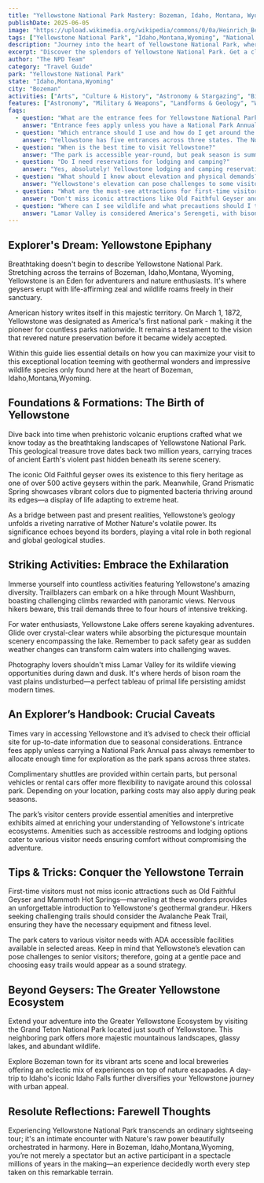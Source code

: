 ```yaml
---
title: "Yellowstone National Park Mastery: Bozeman, Idaho, Montana, Wyoming Insiders Guide"
publishDate: 2025-06-05
image: "https://upload.wikimedia.org/wikipedia/commons/0/0a/Heinrich_Berann_NPS_Panorama_of_Yellowstone_without_labels.jpg"
tags: ["Yellowstone National Park", "Idaho,Montana,Wyoming", "National Parks", "Travel Guide", "Bozeman", "Outdoor Recreation", "Family Travel", "Adventure"]
description: "Journey into the heart of Yellowstone National Park, where geothermal wonders meet unparalleled wildlife encounters in a captivating landscape stretching ove..."
excerpt: "Discover the splendors of Yellowstone National Park. Get a closer look at America’s first national park and its natural treasures waiting to be explored."
author: "The NPD Team"
category: "Travel Guide"
park: "Yellowstone National Park"
state: "Idaho,Montana,Wyoming"
city: "Bozeman"
activities: ["Arts", "Culture & History", "Astronomy & Stargazing", "Biking", "Camping", "Educational Activities", "Fishing & Hunting", "Guided & Self-Guided Tours", "Hiking & Trekking", "Motorized Recreation", "Snow Activities", "Water Activities", "Wildlife Viewing"]
features: ["Astronomy", "Military & Weapons", "Landforms & Geology", "Water & Coastal Geography", "Science", "Innovation & Industry", "Art", "Music & Literature", "Wildlife & Conservation", "Fire & Disaster", "Transportation", "U.S. Wars & Conflicts", "People & Identity", "Cultural Heritage & Society", "Natural Features & Ecosystems"]
faqs:
  - question: "What are the entrance fees for Yellowstone National Park?"
    answer: "Entrance fees apply unless you have a National Park Annual Pass. A 7-day vehicle pass costs $35, while the Yellowstone Annual Pass is $70. The America the Beautiful Annual Pass ($80) provides access to all national parks and is the best value if you plan to visit multiple parks."
  - question: "Which entrance should I use and how do I get around the park?"
    answer: "Yellowstone has five entrances across three states. The North Entrance (Gardiner, MT) is open year-round, while others may have seasonal closures. Personal vehicles or rental cars offer the most flexibility to navigate this massive park. Complimentary shuttles are available in certain areas, but having your own transportation is recommended."
  - question: "When is the best time to visit Yellowstone?"
    answer: "The park is accessible year-round, but peak season is summer (July-August) with the warmest weather and full road access. Spring (April-May) and fall (September-October) offer fewer crowds and excellent wildlife viewing. Winter provides unique experiences like snow sports, but many roads close. Always check current conditions before visiting."
  - question: "Do I need reservations for lodging and camping?"
    answer: "Yes, absolutely! Yellowstone lodging and camping reservations are essential and often book up months in advance, especially for summer visits. The park offers various accommodation options from historic lodges to campgrounds. Book as early as possible through the official park concession website."
  - question: "What should I know about elevation and physical demands?"
    answer: "Yellowstone's elevation can pose challenges to some visitors, especially seniors. The park ranges from 5,000 to over 11,000 feet in elevation. Take time to acclimatize, go at a gentle pace, and choose appropriate trails for your fitness level. ADA accessible facilities are available in selected areas."
  - question: "What are the must-see attractions for first-time visitors?"
    answer: "Don't miss iconic attractions like Old Faithful Geyser and Mammoth Hot Springs for an introduction to Yellowstone's geothermal grandeur. Lamar Valley offers the best wildlife viewing at dawn and dusk. The Grand Prismatic Spring showcases incredible colors, and Mount Washburn provides panoramic views after a challenging 3-4 hour hike."
  - question: "Where can I see wildlife and what precautions should I take?"
    answer: "Lamar Valley is considered America's Serengeti, with bison herds, wolves, elk, and bears. Visit during dawn and dusk for best sightings. Maintain safe distances: 100 yards from bears and wolves, 25 yards from other wildlife. Never feed animals, store food properly, and drive slowly to avoid wildlife collisions."
---
```


## Explorer's Dream: Yellowstone Epiphany
Breathtaking doesn't begin to describe Yellowstone National Park. Stretching across the terrains of Bozeman, Idaho,Montana, Wyoming, Yellowstone is an Eden for adventurers and nature enthusiasts. It's where geysers erupt with life-affirming zeal and wildlife roams freely in their sanctuary.

American history writes itself in this majestic territory. On March 1, 1872, Yellowstone was designated as America's first national park - making it the pioneer for countless parks nationwide. It remains a testament to the vision that revered nature preservation before it became widely accepted.

Within this guide lies essential details on how you can maximize your visit to this exceptional location teeming with geothermal wonders and impressive wildlife species only found here at the heart of Bozeman, Idaho,Montana,Wyoming.

## Foundations & Formations: The Birth of Yellowstone
Dive back into time when prehistoric volcanic eruptions crafted what we know today as the breathtaking landscapes of Yellowstone National Park. This geological treasure trove dates back two million years, carrying traces of ancient Earth's violent past hidden beneath its serene scenery.

The iconic Old Faithful geyser owes its existence to this fiery heritage as one of over 500 active geysers within the park. Meanwhile, Grand Prismatic Spring showcases vibrant colors due to pigmented bacteria thriving around its edges—a display of life adapting to extreme heat.

As a bridge between past and present realities, Yellowstone’s geology unfolds a riveting narrative of Mother Nature's volatile power. Its significance echoes beyond its borders, playing a vital role in both regional and global geological studies.

## Striking Activities: Embrace the Exhilaration
Immerse yourself into countless activities featuring Yellowstone's amazing diversity. Trailblazers can embark on a hike through Mount Washburn, boasting challenging climbs rewarded with panoramic views. Nervous hikers beware, this trail demands three to four hours of intensive trekking.

For water enthusiasts, Yellowstone Lake offers serene kayaking adventures. Glide over crystal-clear waters while absorbing the picturesque mountain scenery encompassing the lake. Remember to pack safety gear as sudden weather changes can transform calm waters into challenging waves.

Photography lovers shouldn't miss Lamar Valley for its wildlife viewing opportunities during dawn and dusk. It's where herds of bison roam the vast plains undisturbed—a perfect tableau of primal life persisting amidst modern times.

## An Explorer’s Handbook: Crucial Caveats
Times vary in accessing Yellowstone and it’s advised to check their official site for up-to-date information due to seasonal considerations. Entrance fees apply unless carrying a National Park Annual pass always remember to allocate enough time for exploration as the park spans across three states.

Complimentary shuttles are provided within certain parts, but personal vehicles or rental cars offer more flexibility to navigate around this colossal park. Depending on your location, parking costs may also apply during peak seasons.

The park’s visitor centers provide essential amenities and interpretive exhibits aimed at enriching your understanding of Yellowstone's intricate ecosystems. Amenities such as accessible restrooms and lodging options cater to various visitor needs ensuring comfort without compromising the adventure.

## Tips & Tricks: Conquer the Yellowstone Terrain 
First-time visitors must not miss iconic attractions such as Old Faithful Geyser and Mammoth Hot Springs—marveling at these wonders provides an unforgettable introduction to Yellowstone's geothermal grandeur. Hikers seeking challenging trails should consider the Avalanche Peak Trail, ensuring they have the necessary equipment and fitness level.

The park caters to various visitor needs with ADA accessible facilities available in selected areas. Keep in mind that Yellowstone’s elevation can pose challenges to senior visitors; therefore, going at a gentle pace and choosing easy trails would appear as a sound strategy.

## Beyond Geysers: The Greater Yellowstone Ecosystem
Extend your adventure into the Greater Yellowstone Ecosystem by visiting the Grand Teton National Park located just south of Yellowstone. This neighboring park offers more majestic mountainous landscapes, glassy lakes, and abundant wildlife.

Explore Bozeman town for its vibrant arts scene and local breweries offering an eclectic mix of experiences on top of nature escapades. A day-trip to Idaho's iconic Idaho Falls further diversifies your Yellowstone journey with urban appeal.

## Resolute Reflections: Farewell Thoughts
Experiencing Yellowstone National Park transcends an ordinary sightseeing tour; it's an intimate encounter with Nature's raw power beautifully orchestrated in harmony. Here in Bozeman, Idaho,Montana,Wyoming, you’re not merely a spectator but an active participant in a spectacle millions of years in the making—an experience decidedly worth every step taken on this remarkable terrain.